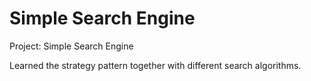 # Simple Search Engine

Project: Simple Search Engine

Learned the strategy pattern together with different search algorithms.
